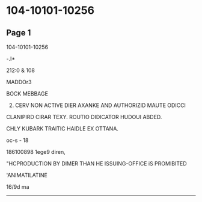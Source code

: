 # 104-10101-10256

## Page 1

104-10101-10256

-.I*

212:0 & 108

MADDOr3

BOCK MEBBAGE

2. CERV NON ACTIVE DIER AXANKE AND AUTHORIZID MAUTE ODICCI

CLANIPIRD CIRAR TEXY. ROUTIO DIDICATOR HUDOUI ABDED.

CHLY KUBARK TRAITIC HAIDLE EX OTTANA.

oc-s - 18

186100898 1ege9 diren,

"HCPRODUCTION BY DIMER THAN HE ISSUING-OFFICE iS PROMIBITED

'ANIMATILATINE

16/9d ma

---


